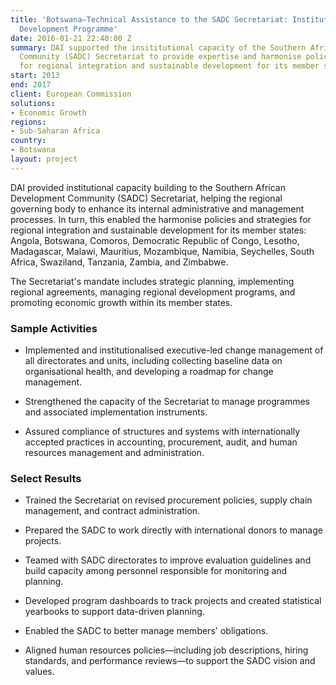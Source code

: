 ```yaml
---
title: 'Botswana—Technical Assistance to the SADC Secretariat: Institutional Capacity
  Development Programme'
date: 2016-01-21 22:40:00 Z
summary: DAI supported the insititutional capacity of the Southern African Development
  Community (SADC) Secretariat to provide expertise and harmonise policies and strategies
  for regional integration and sustainable development for its member states
start: 2013
end: 2017
client: European Commission
solutions:
- Economic Growth
regions:
- Sub-Saharan Africa
country:
- Botswana
layout: project
---
```


DAI provided institutional capacity building to the Southern African Development Community (SADC) Secretariat, helping the regional governing body to enhance its internal administrative and management processes.  In turn, this enabled the  harmonise policies and strategies for regional integration and sustainable development for its member states: Angola, Botswana, Comoros, Democratic Republic of Congo, Lesotho, Madagascar, Malawi, Mauritius, Mozambique, Namibia, Seychelles, South Africa, Swaziland, Tanzania, Zambia, and Zimbabwe.

The Secretariat's mandate includes strategic planning, implementing regional agreements, managing regional development programs, and promoting economic growth within its member states.

### Sample Activities

* Implemented and institutionalised executive-led change management of all directorates and units, including collecting baseline data on organisational health, and developing a roadmap for change management.

* Strengthened the capacity of the Secretariat to manage programmes and associated implementation instruments.

* Assured compliance of structures and systems with internationally accepted practices in accounting, procurement, audit, and human resources management and administration.

### Select Results

* Trained the Secretariat on revised procurement policies, supply chain management, and contract administration.

* Prepared the SADC to work directly with international donors to manage projects.

* Teamed with SADC directorates to improve evaluation guidelines and build capacity among personnel responsible for monitoring and planning.

* Developed program dashboards to track projects and created statistical yearbooks to support data-driven planning.

* Enabled the SADC to better manage members' obligations.

* Aligned human resources policies—including job descriptions, hiring standards, and performance reviews—to support the SADC vision and values.